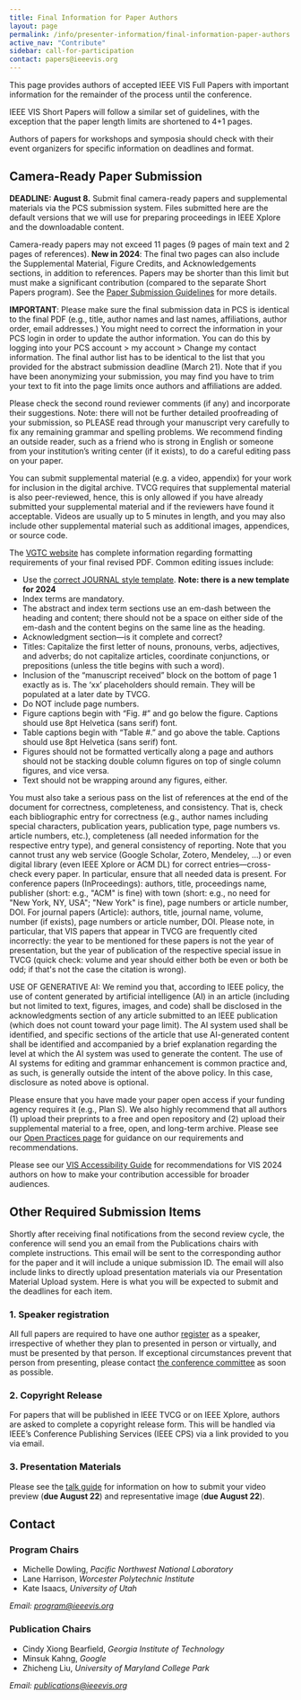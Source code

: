 ```yaml
---
title: Final Information for Paper Authors
layout: page
permalink: /info/presenter-information/final-information-paper-authors
active_nav: "Contribute"
sidebar: call-for-participation
contact: papers@ieeevis.org
---
```


This page provides authors of accepted IEEE VIS Full Papers with important information for the remainder of the process until the conference.

IEEE VIS Short Papers will follow a similar set of guidelines, with the exception that the paper length limits are shortened to 4+1 pages.

Authors of papers for workshops and symposia should check with their event organizers for specific information on deadlines and format.

## Camera-Ready Paper Submission

**DEADLINE: August 8.** Submit final camera-ready papers and supplemental materials via the PCS submission system. Files submitted here are the default versions that we will use for preparing proceedings in IEEE Xplore and the downloadable content.

Camera-ready papers may not exceed 11 pages (9 pages of main text and 2 pages of references). **New in 2024**: The final two pages can also include the Supplemental Material, Figure Credits, and Acknowledgements sections, in addition to references. Papers may be shorter than this limit but must make a significant contribution (compared to the separate Short Papers program). See the [Paper Submission Guidelines](/year/2024/info/call-participation/paper-submission-guidelines) for more details.

**IMPORTANT**: Please make sure the final submission data in PCS is identical to the final PDF (e.g., title, author names and last names, affiliations, author order, email addresses.) You might need to correct the information in your PCS login in order to update the author information. You can do this by logging into your PCS account > my account > Change my contact information. The final author list has to be identical to the list that you provided for the abstract submission deadline (March 21). Note that if you have been anonymizing your submission, you may find you have to trim your text to fit into the page limits once authors and affiliations are added.

Please check the second round reviewer comments (if any) and incorporate their suggestions. Note: there will not be further detailed proofreading of your submission, so PLEASE read through your manuscript very carefully to fix any remaining grammar and spelling problems. We recommend finding an outside reader, such as a friend who is strong in English or someone from your institution’s writing center (if it exists), to do a careful editing pass on your paper.  

You can submit supplemental material (e.g. a video, appendix) for your work for inclusion in the digital archive. TVCG requires that supplemental material is also peer-reviewed, hence, this is only allowed if you have already submitted your supplemental material and if the reviewers have found it acceptable. Videos are usually up to 5 minutes in length, and you may also include other supplemental material such as additional images, appendices, or source code. 

The [VGTC website](https://tc.computer.org/vgtc/publications/journal) has complete information regarding formatting requirements of your final revised PDF. Common editing issues include:
- Use the [correct JOURNAL style template](https://tc.computer.org/vgtc/publications/journal). **Note: there is a new template for 2024**
- Index terms are mandatory.
- The abstract and index term sections use an em-dash between the heading and content; there should not be a space on either side of the em-dash and the content begins on the same line as the heading.
- Acknowledgment section—is it complete and correct?
- Titles: Capitalize the first letter of nouns, pronouns, verbs, adjectives, and adverbs; do not capitalize articles, coordinate conjunctions, or prepositions (unless the title begins with such a word).
- Inclusion of the “manuscript received” block on the bottom of page 1 exactly as is. The ‘xx’ placeholders should remain. They will be populated at a later date by TVCG.
- Do NOT include page numbers.
- Figure captions begin with “Fig. #” and go below the figure.  Captions should use 8pt Helvetica (sans serif) font.
- Table captions begin with “Table #.” and go above the table.  Captions should use 8pt Helvetica (sans serif) font.
- Figures should not be formatted vertically along a page and authors should not be stacking double column figures on top of single column figures, and vice versa.
- Text should not be wrapping around any figures, either.

You must also take a serious pass on the list of references at the end of the document for correctness, completeness, and consistency. That is, check each bibliographic entry for correctness (e.g., author names including special characters, publication years, publication type, page numbers vs. article numbers, etc.), completeness (all needed information for the respective entry type), and general consistency of reporting. Note that you cannot trust any web service (Google Scholar, Zotero, Mendeley, ...) or even digital library (even IEEE Xplore or ACM DL) for correct entries—cross-check every paper. In particular, ensure that all needed data is present. For conference papers (InProceedings): authors, title, proceedings name, publisher (short: e.g., "ACM" is fine) with town (short: e.g., no need for "New York, NY, USA"; "New York" is fine), page numbers or article number, DOI. For journal papers (Article): authors, title, journal name, volume, number (if exists), page numbers or article number, DOI. Please note, in particular, that VIS papers that appear in TVCG are frequently cited incorrectly: the year to be mentioned for these papers is not the year of presentation, but the year of publication of the respective special issue in TVCG (quick check: volume and year should either both be even or both be odd; if that's not the case the citation is wrong).

USE OF GENERATIVE AI: We remind you that, according to IEEE policy, the use of content generated by artificial intelligence (AI) in an article (including but not limited to text, figures, images, and code) shall be disclosed in the acknowledgments section of any article submitted to an IEEE publication (which does not count toward your page limit). The AI system used shall be identified, and specific sections of the article that use AI-generated content shall be identified and accompanied by a brief explanation regarding the level at which the AI system was used to generate the content. The use of AI systems for editing and grammar enhancement is common practice and, as such, is generally outside the intent of the above policy. In this case, disclosure as noted above is optional.

Please ensure that you have made your paper open access if your funding agency requires it (e.g., Plan S). We also highly recommend that all authors (1) upload their preprints to a free and open repository and (2) upload their supplemental material to a free, open, and long-term archive. Please see our [Open Practices page](/year/2024/info/open-practices/open-practices) for guidance on our requirements and recommendations.

Please see our [VIS Accessibility Guide](/year/2024/info/call-participation/make-pdf-accessible) for recommendations for VIS 2024 authors on how to make your contribution accessible for broader audiences.


## Other Required Submission Items

Shortly after receiving final notifications from the second review cycle, the conference will send you an email from the Publications chairs with complete instructions. This email will be sent to the corresponding author for the paper and it will include a unique submission ID. The email will also include links to directly upload presentation materials via our Presentation Material Upload system. Here is what you will be expected to submit and the deadlines for each item.

### 1. Speaker registration

All full papers are required to have one author [register](/year/2024/info/registration/conference-registration) as a speaker, irrespective of whether they plan to presented in person or virtually, and must be presented by that person. If exceptional circumstances prevent that person from presenting, please contact [the conference committee](mailto:info@ieeevis.org) as soon as possible.


### 2. Copyright Release

For papers that will be published in IEEE TVCG or on IEEE Xplore, authors are asked to complete a copyright release form. This will be handled via IEEE’s Conference Publishing Services (IEEE CPS) via a link provided to you via email.


### 3. Presentation Materials

Please see the [talk guide](/year/2024/info/presenter-information/talk-guide) for information on how to submit your video preview (**due August 22**) and representative image (**due August 22**).  


## Contact

### Program Chairs

* Michelle Dowling, *Pacific Northwest National Laboratory*
* Lane Harrison, *Worcester Polytechnic Institute*
* Kate Isaacs, *University of Utah*

*Email: [program@ieeevis.org](mailto:program@ieeevis.org)*

### Publication Chairs

* Cindy Xiong Bearfield, *Georgia Institute of Technology*
* Minsuk Kahng, *Google*
* Zhicheng Liu, *University of Maryland College Park*


*Email: [publications@ieeevis.org](mailto:publications@ieeevis.org)*


